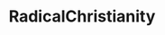 ---
title: RadicalChristianity
crosslinks:
- Christianity
- TrueChristian
- IAmA
- AMAAggregator
- Socialism_101
- AskHistorians
- livven
- socialism
- Anglicanism
- religion
- atheism
- NewCharismaticism
- OpenChristian
- fullcommunism
- OpenCatholic
- PostPoMo
- Catholicism
- islamicleft
- ShrugLifeSyndicate
- solipsism
---